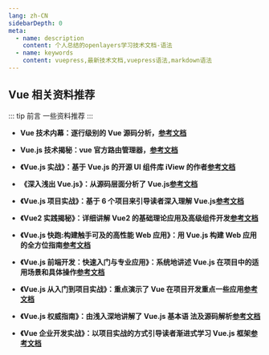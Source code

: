 ```yaml
---
lang: zh-CN
sidebarDepth: 0
meta:
  - name: description
    content: 个人总结的openlayers学习技术文档-语法
  - name: keywords
    content: vuepress,最新技术文档,vuepress语法,markdown语法
---
```


## Vue 相关资料推荐

::: tip 前言
一些资料推荐
:::

- **Vue 技术内幕：逐行级别的 Vue 源码分析，[参考文档](http://caibaojian.com/vue-design/)**

- **Vue.js 技术揭秘：vue 官方路由管理器，[参考文档](https://ustbhuangyi.github.io/vue-analysis/)**

- **《Vue.js 实战》：基于 Vue.js 的开源 UI 组件库 iView 的作者[参考文档]()**

- **《深入浅出 Vue.js》：从源码层面分析了 Vue.js[参考文档]()**

- **《Vue.js 项目实战》：基于 6 个项目来引导读者深入理解 Vue.js[参考文档]()**

- **《Vue2 实践揭秘》：详细讲解 Vue2 的基础理论应用及高级组件开发[参考文档]()**

- **《Vue.js 快跑:构建触手可及的高性能 Web 应用》：用 Vue.js 构建 Web 应用的全方位指南[参考文档]()**

- **《Vue.js 前端开发：快速入门与专业应用》：系统地讲述 Vue.js 在项目中的适用场景和具体操作[参考文档]()**

- **《Vue.js 从入门到项目实战》：重点演示了 Vue 在项目开发重点一些应用[参考文档]()**

- **《Vue.js 权威指南》：由浅入深地讲解了 Vue.js 基本语 法及源码解析[参考文档]()**

- **《Vue 企业开发实战》：以项目实战的方式引导读者渐进式学习 Vue.js 框架[参考文档]()**
